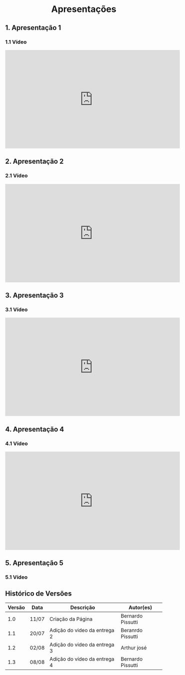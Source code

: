 # <center> Apresentações

## 1. Apresentação 1

### 1.1 Vídeo

<iframe width="560" height="315" src="https://www.youtube.com/embed/gkZLPzIOOUM" title="YouTube video player" 
frameborder="0" allow="accelerometer; autoplay; clipboard-write; encrypted-media; gyroscope; picture-in-picture" 
allowfullscreen></iframe>

## 2. Apresentação 2

### 2.1 Vídeo

<iframe width="560" height="315" src="https://www.youtube.com/embed/cooTIAVIZUs?start=3" title="YouTube video player"
frameborder="0" allow="accelerometer; autoplay; clipboard-write; encrypted-media; gyroscope; picture-in-picture"
allowfullscreen></iframe>

## 3. Apresentação 3

### 3.1 Vídeo

<iframe width="560" height="315" src="https://www.youtube.com/embed/oDBo79jatc8" title="YouTube video player" frameborder="0" allow="accelerometer; autoplay; clipboard-write; encrypted-media; gyroscope; picture-in-picture" allowfullscreen></iframe>

## 4. Apresentação 4

### 4.1 Vídeo

<iframe width="560" height="315" src="https://www.youtube.com/embed/arvrIFLnIUY" title="YouTube video player" frameborder="0" allow="accelerometer; autoplay; clipboard-write; encrypted-media; gyroscope; picture-in-picture" allowfullscreen></iframe>

## 5. Apresentação 5

### 5.1 Vídeo


## Histórico de Versões
| Versão | Data  | Descrição                    | Autor(es)         |
|--------|-------|------------------------------|-------------------|
| 1.0    | 11/07 | Criação da Página            | Bernardo Pissutti |
| 1.1    | 20/07 | Adição do video da entrega 2 | Beranrdo Pissutti |
| 1.2    | 02/08 | Adição do video da entrega 3 | Arthur josé       |
| 1.3    | 08/08 | Adição do vídeo da entrega 4 | Bernardo Pissutti |
